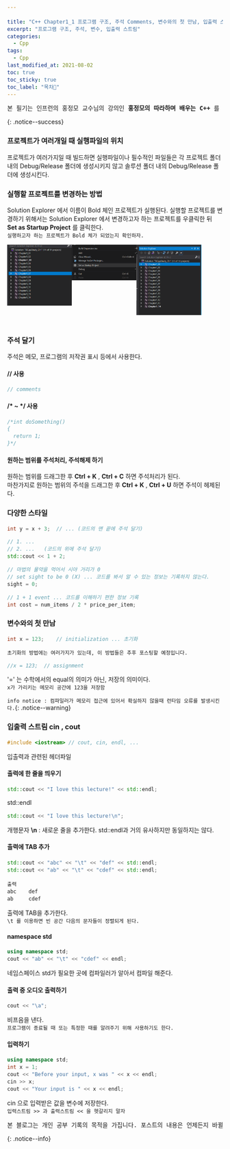 ```yaml
---

title: "C++ Chapter1_1 프로그램 구조, 주석 Comments, 변수와의 첫 만남, 입출력 스트림과의 첫 만남 cin cout"
excerpt: "프로그램 구조, 주석, 변수, 입출력 스트림"
categories:
  - Cpp
tags:
  - Cpp
last_modified_at: 2021-08-02
toc: true
toc_sticky: true
toc_label: "목차👀"
---
```


<pre>본 필기는 인프런의 홍정모 교수님의 강의인 <b>홍정모의 따라하며 배우는 C++</b> 를 듣고 작성합니다.</pre>{: .notice--success}

### 프로젝트가 여러개일 때 실행파일의 위치
프로젝트가 여러가지일 때 빌드하면 실행파일이나 필수적인 파일들은 각 프로젝트 폴더 내의 Debug/Release 폴더에 생성시키지 않고 솔루션 폴더 내의 Debug/Release 폴더에 생성시킨다.


### 실행할 프로젝트를 변경하는 방법
Solution Explorer 에서 이름이 Bold 체인 프로젝트가 실행된다. 실행할 프로젝트를 변경하기 위해서는 Solution Explorer 에서 변경하고자 하는 프로젝트를 우클릭한 뒤 **Set as Startup Project** 를 클릭한다.    
`실행하고자 하는 프로젝트가 Bold 체가 되었는지 확인하자.`    

<img align="left" width="30%" height="30%" src="https://github.com/hayoonleeMe/hayoonleeMe.github.io/blob/main/assets/images/Blog%20images/Ch1_01/Ch1_1%20cap2.PNG?raw=true"> <img align="left" width="30%" height="30%" src="https://github.com/hayoonleeMe/hayoonleeMe.github.io/blob/main/assets/images/Blog%20images/Ch1_01/Ch1_1%20cap3.PNG?raw=true"> <img align="left" width="30%" height="30%" src="https://github.com/hayoonleeMe/hayoonleeMe.github.io/blob/main/assets/images/Blog%20images/Ch1_01/Ch1_1%20cap1.PNG?raw=true">

<br><br><br><br><br><br><br><br><br><br><br>

### 주석 달기
주석은 메모, 프로그램의 저작권 표시 등에서 사용한다.


#### // 사용
```cpp
// comments
```


#### /* ~ */ 사용
``` cpp
/*int doSomething()
{
  return 1;
}*/
```


#### 원하는 범위를 주석처리, 주석해제 하기
원하는 범위를 드래그한 후 **Ctrl + K** , **Ctrl + C** 하면 주석처리가 된다.    
마찬가지로 원하는 범위의 주석을 드래그한 후 **Ctrl + K** , **Ctrl + U** 하면 주석이 헤제된다.


### 다양한 스타일
```cpp 
int y = x + 3;	// ... (코드의 맨 끝에 주석 달기)
``` 


```cpp
// 1. ...
// 2. ...	(코드의 위에 주석 달기)
std::cout << 1 + 2;
```
    

```cpp
// 마법의 물약을 먹어서 시야 거리가 0
// set sight to be 0 (X) ... 코드를 봐서 알 수 있는 정보는 기록하지 않는다. 
sight = 0;
```


```cpp
// 1 + 1 event ... 코드를 이해하기 편한 정보 기록
int cost = num_items / 2 * price_per_item;
```   


### 변수와의 첫 만남
```cpp
int x = 123;	// initialization ... 초기화
```
`초기화의 방법에는 여러가지가 있는데, 이 방법들은 추후 포스팅할 예정입니다.`    
```cpp
//x = 123;	// assignment
```
'=' 는 수학에서의 equal의 의미가 아닌, 저장의 의미이다.    
`x가 가리키는 메모리 공간에 123을 저장함`

`info notice : 컴파일러가 메모리 접근에 있어서 확실하지 않을때 런타임 오류를 발생시킨다.`{: .notice--warning}

### 입출력 스트림 cin , cout
```cpp
#include <iostream>	// cout, cin, endl, ...
```
입출력과 관련된 헤더파일

#### 출력에 한 줄을 띄우기
```cpp
std::cout << "I love this lecture!" << std::endl;
```
std::endl
```cpp
std::cout << "I love this lecture!\n";
```
개행문자 **\n** : 새로운 줄을 추가한다. std::endl과 거의 유사하지만 동일하지는 않다.

#### 출력에 TAB 추가
```cpp
std::cout << "abc" << "\t" << "def" << std::endl;
std::cout << "ab" << "\t" << "cdef" << std::endl;

출력
abc    def
ab     cdef
```
출력에 TAB을 추가한다.    
`\t 를 이용하면 빈 공간 다음의 문자들이 정렬되게 된다.`

#### namespace std
```cpp
using namespace std;
cout << "ab" << "\t" << "cdef" << endl;
```
네임스페이스 std가 필요한 곳에 컴파일러가 알아서 컴파일 해준다.

#### 출력 중 오디오 출력하기
```cpp
cout << "\a";
```
비프음을 낸다.    
`프로그램이 종료될 때 또는 특정한 때를 알려주기 위해 사용하기도 한다.`
#### 입력하기
```cpp
using namespace std;
int x = 1;
cout << "Before your input, x was " << x << endl;
cin >> x;
cout << "Your input is " << x << endl;
```
cin 으로 입력받은 값을 변수에 저장한다.    
`입력스트림 >> 과 출력스트림 << 을 헷갈리지 말자`





<pre>본 블로그는 개인 공부 기록의 목적을 가집니다. 포스트의 내용은 언제든지 바뀔 수 있습니다.</pre>{: .notice--info}
